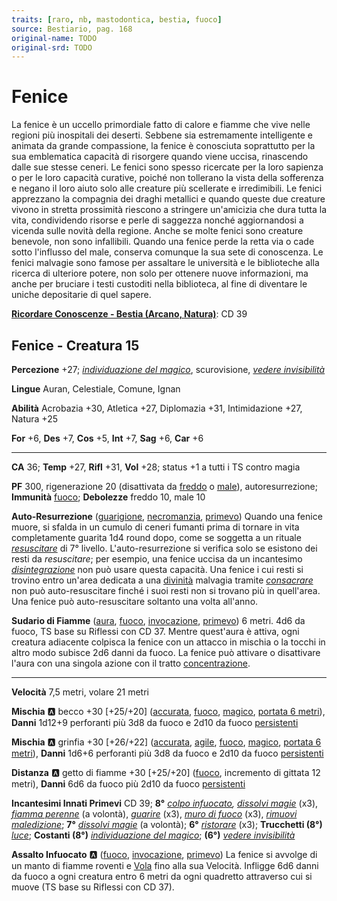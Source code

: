```yaml
---
traits: [raro, nb, mastodontica, bestia, fuoco]
source: Bestiario, pag. 168
original-name: TODO
original-srd: TODO
---
```


# Fenice

La fenice è un uccello primordiale fatto di calore e fiamme che vive nelle regioni più inospitali dei deserti. Sebbene sia estremamente intelligente e animata da grande compassione, la fenice è conosciuta soprattutto per la sua emblematica capacità di risorgere quando viene uccisa, rinascendo dalle sue stesse ceneri. Le fenici sono spesso ricercate per la loro sapienza o per le loro capacità curative, poiché non tollerano la vista della sofferenza e negano il loro aiuto solo alle creature più scellerate e irredimibili. Le fenici apprezzano la compagnia dei draghi metallici e quando queste due creature vivono in stretta prossimità riescono a stringere un'amicizia che dura tutta la vita, condividendo risorse e perle di saggezza nonché aggiornandosi a vicenda sulle novità della regione. Anche se molte fenici sono creature benevole, non sono infallibili. Quando una fenice perde la retta via o cade sotto l'influsso del male, conserva comunque la sua sete di conoscenza. Le fenici malvagie sono famose per assaltare le università e le biblioteche alla ricerca di ulteriore potere, non solo per ottenere nuove informazioni, ma anche per bruciare i testi custoditi nella biblioteca, al fine di diventare le uniche depositarie di quel sapere.

**[Ricordare Conoscenze - Bestia (Arcano, Natura)](/azioni/ricordare-conoscenze)**: CD 39

## Fenice - Creatura 15

**Percezione** +27; *[individuazione del magico](/incantesimi/individuazione-del-magico)*, scurovisione, *[vedere invisibilità](/incantesimi/vedere-invisibilita)*

**Lingue** Auran, Celestiale, Comune, Ignan

**Abilità** Acrobazia +30, Atletica +27, Diplomazia +31, Intimidazione +27, Natura +25

**For** +6, **Des** +7, **Cos** +5, **Int** +7, **Sag** +6, **Car** +6

***

**CA** 36; **Temp** +27, **Rifl** +31, **Vol** +28; status +1 a tutti i TS contro magia

**PF** 300, rigenerazione 20 (disattivata da [freddo](/tratti/freddo) o [male](/tratti/male)), autoresurrezione; **Immunità** [fuoco](/tratti/fuoco); **Debolezze** freddo 10, male 10

**Auto-Resurrezione** ([guarigione](/tratti/guarigione), [necromanzia](/tratti/necromanzia), [primevo](/tratti/primevo)) Quando una fenice muore, si sfalda in un cumulo di ceneri fumanti prima di tornare in vita completamente guarita 1d4 round dopo, come se soggetta a un rituale *[resuscitare](/incantesimi/rituali)* di 7° livello. L'auto-resurrezione si verifica solo se esistono dei resti da *resuscitare*; per esempio, una fenice uccisa da un incantesimo *[disintegrazione](/incantesimi/disintegrazione)* non può usare questa capacità. Una fenice i cui resti si trovino entro un'area dedicata a una [divinità](/divinità/) malvagia tramite *[consacrare](/incantesimi/rituali)* non può auto-resuscitare finché i suoi resti non si trovano più in quell'area. Una fenice può auto-resuscitare soltanto una volta all'anno.

**Sudario di Fiamme** ([aura](/tratti/aura), [fuoco](/tratti/fuoco), [invocazione](/tratti/invocazione), [primevo](/tratti/primevo)) 6 metri. 4d6 da fuoco, TS base su Riflessi con CD 37. Mentre quest'aura è attiva, ogni creatura adiacente colpisca la fenice con un attacco in mischia o la tocchi in altro modo subisce 2d6 danni da fuoco. La fenice può attivare o disattivare l'aura con una singola azione con il tratto [concentrazione](/tratti/concentrazione).

***

**Velocità** 7,5 metri, volare 21 metri

**Mischia** :a: becco +30 \[+25/+20] ([accurata](/tratti/accurata), [fuoco](/tratti/fuoco), [magico](/tratti/magico), [portata 6 metri](/tratti/portata)), **Danni** 1d12+9 perforanti più 3d8 da fuoco e 2d10 da fuoco [persistenti](/condizioni/danno-persistente)

**Mischia** :a: grinfia +30 \[+26/+22] ([accurata](/tratti/accurata), [agile](/tratti/agile), [fuoco](/tratti/fuoco), [magico](/tratti/magico), [portata 6 metri](/tratti/portata)), **Danni** 1d6+6 perforanti più 3d8 da fuoco e 2d10 da fuoco [persistenti](/condizioni/danno-persistente)

**Distanza** :a: getto di fiamme +30 \[+25/+20] ([fuoco](/tratti/fuoco), incremento di gittata 12 metri), **Danni** 6d6 da fuoco più 2d10 da fuoco [persistenti](/condizioni/danno-persistente)

**Incantesimi Innati Primevi** CD 39; **8°** *[colpo infuocato](/incantesimi/colpo-infuocato), [dissolvi magie](/incantesimi/dissolvi-magie)* (x3), *[fiamma perenne](/incantesimi/fiamma-perenne)* (a volontà), *[guarire](/incantesimi/guarire)* (x3), *[muro di fuoco](/incantesimi/muro-di-fuoco)* (x3), *[rimuovi maledizione](/incantesimi/rimuovi-maledizione)*; **7°** *[dissolvi magie](/incantesimi/dissolvi-magie)* (a volontà); **6°** *[ristorare](/incantesimi/ristorare)* (x3); **Trucchetti (8°)** *[luce](/incantesimi/luce)*; **Costanti (8°)** *[individuazione del magico](/incantesimi/individuazione-del-magico)*; **(6°)** *[vedere invisibilità](/incantesimi/vedere-invisibilita)*

**Assalto Infuocato** :a: ([fuoco](/tratti/fuoco), [invocazione](/tratti/invocazione), [primevo](/tratti/primevo)) La fenice si avvolge di un manto di fiamme roventi e [Vola](/azioni/volare) fino alla sua Velocità. Infligge 6d6 danni da fuoco a ogni creatura entro 6 metri da ogni quadretto attraverso cui si muove (TS base su Riflessi con CD 37).
